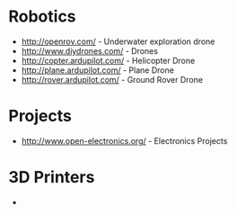 Robotics
========

+ http://openrov.com/ - Underwater exploration drone
+ http://www.diydrones.com/ - Drones
+ http://copter.ardupilot.com/ - Helicopter Drone
+ http://plane.ardupilot.com/ - Plane Drone
+ http://rover.ardupilot.com/ - Ground Rover Drone

Projects
========

+ http://www.open-electronics.org/ - Electronics Projects

3D Printers
===========

+ 
